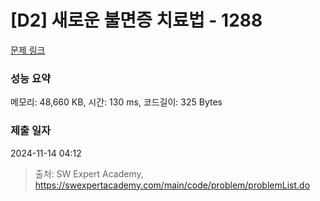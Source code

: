 # [D2] 새로운 불면증 치료법 - 1288 

[문제 링크](https://swexpertacademy.com/main/code/problem/problemDetail.do?contestProbId=AV18_yw6I9MCFAZN) 

### 성능 요약

메모리: 48,660 KB, 시간: 130 ms, 코드길이: 325 Bytes

### 제출 일자

2024-11-14 04:12



> 출처: SW Expert Academy, https://swexpertacademy.com/main/code/problem/problemList.do